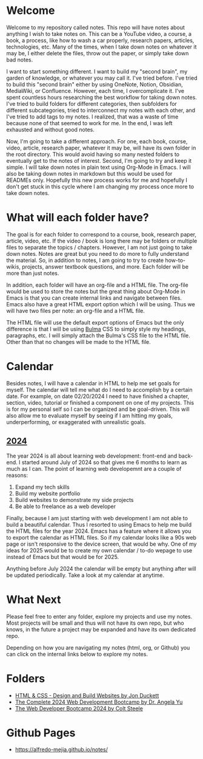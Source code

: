 # Welcome
Welcome to my repository called notes. This repo will have notes about anything I wish to take notes on. This can be a YouTube video, a course, a book, a process, like how to wash a car properly, research papers, articles, technologies, etc. Many of the times, when I take down notes on whatever it may be, I either delete the files, throw out the paper, or simply take down bad notes.

I want to start something different. I want to build my "second brain", my garden of knowledge, or whatever you may call it. I've tried before. I've tried to build this "second brain" either by using OneNote, Notion, Obsidian, MediaWiki, or Confluence. However, each time, I overcomplicate it. I've spent countless hours researching the best workflow for taking down notes. I've tried to build folders for different categories, then subfolders for different subcategories, tried to interconnect my notes with each other, and I've tried to add tags to my notes. I realized, that was a waste of time because none of that seemed to work for me. In the end, I was left exhausted and without good notes. 

Now, I'm going to take a different approach. For one, each book, course, video, article, research paper, whatever it may be, will have its own folder in the root directory. This would avoid having so many nested folders to eventually get to the notes of interest. Second, I'm going to try and keep it simple. I will take down notes in plain text using Org-Mode in Emacs. I will also be taking down notes in markdown but this would be used for READMEs only. Hopefully this new process works for me and hopefully I don't get stuck in this cycle where I am changing my process once more to take down notes.

# What will each folder have?
The goal is for each folder to correspond to a course, book, research paper, article, video, etc. If the video / book is long there may be folders or multiple files to separate the topics / chapters. However, I am not just going to take down notes. Notes are great but you need to do more to fully understand the material. So, in addition to notes, I am going to try to create how-to-wikis, projects, answer textbook questions, and more. Each folder will be more than just notes.

In addition, each folder will have an org-file and a HTML file. The org-file would be used to store the notes but the great thing about Org-Mode in Emacs is that you can create internal links and navigate between files. Emacs also have a great HTML export option which I will be using. Thus we will have two files per note: an org-file and a HTML file.

The HTML file will use the default export options of Emacs but the only difference is that I will be using [Bulma](https://bulma.io) CSS to simply style my headings, paragraphs, etc. I will simply attach the Bulma's CSS file to the HTML file. Other than that no changes will be made to the HTML file.

# Calendar
Besides notes, I will have a calendar in HTML to help me set goals for myself. The calendar will tell me what do I need to accomplish by a certain date. For example, on date 02/20/2024 I need to have finished a chapter, section, video, tutorial or finished a component on one of my projects. This is for my personal self so I can be organized and be goal-driven. This will also allow me to evaluate myself by seeing if I am hitting my goals, underperforming, or exaggerated with unrealistic goals. 

## [2024](https://github.com/alfredo-mejia/notes/tree/main/calendar/2024)
The year 2024 is all about learning web development: front-end and back-end. I started around July of 2024 so that gives me 6 months to learn as much as I can. The point of learning web developemnt are a couple of reasons:

1. Expand my tech skills
2. Build my website portfolio
3. Build websites to demonstrate my side projects
4. Be able to freelance as a web developer

Finally, because I am just starting with web development I am not able to build a beautiful calendar. Thus I resorted to using Emacs to help me build the HTML files for the year 2024. Emacs has a feature where it allows you to export the calendar as HTML files. So if my calendar looks like a 90s web page or isn't responsive to the device screen, that would be why. One of my ideas for 2025 would be to create my own calendar / to-do wepage to use instead of Emacs but that would be for 2025.

Anything before July 2024 the calendar will be empty but anything after will be updated periodically. Take a look at my calendar at anytime.

# What Next
Please feel free to enter any folder, explore my projects and use my notes. Most projects will be small and thus will not have its own repo, but who knows, in the future a project may be expanded and have its own dedicated repo.

Depending on how you are navigating my notes (html, org, or Github) you can click on the internal links below to explore my notes.

# Folders
- [HTML & CSS - Design and Build Websites by Jon Duckett](https://github.com/alfredo-mejia/notes/tree/main/HTML%20%26%20CSS%20-%20Design%20and%20Build%20Websites)
- [The Complete 2024 Web Development Bootcamp by Dr. Angela Yu](https://github.com/alfredo-mejia/notes/tree/main/The%20Complete%202024%20Web%20Development%20Bootcamp) 
- [The Web Developer Bootcamp 2024 by Colt Steele](https://github.com/alfredo-mejia/notes/tree/main/The%20Web%20Developer%20Bootcamp%202024)

# Github Pages
- https://alfredo-mejia.github.io/notes/
